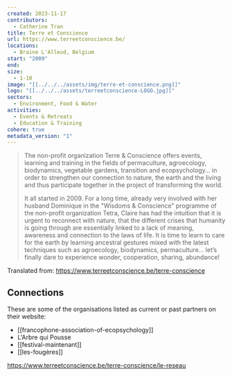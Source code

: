 ```yaml
---
created: 2023-11-17
contributors:
  - Catherine Tran
title: Terre et Conscience
url: https://www.terreetconscience.be/
locations:
  - Braine L'Alleud, Belgium
start: "2009"
end: 
size:
  - 1-10
image: "[[../../../assets/img/terre-et-conscience.png]]"
logo: "[[../../../assets/terreetconscience-LOGO.jpg]]"
sectors:
  - Environment, Food & Water
activities:
  - Events & Retreats
  - Education & Training
cohere: true
metadata_version: "1"
---
```

>The non-profit organization Terre & Conscience offers events, learning and training in the fields of permaculture, agroecology, biodynamics, vegetable gardens, transition and ecopsychology… in order to strengthen our connection to nature, the earth and the living and thus participate together in the project of transforming the world.
>
>It all started in 2009. For a long time, already very involved with her husband Dominique in the "Wisdoms & Conscience" programme of the non-profit organization Tetra, Claire has had the intuition that it is urgent to reconnect with nature, that the different crises that humanity is going through are essentially linked to a lack of meaning, awareness and connection to the laws of life. It is time to learn to care for the earth by learning ancestral gestures mixed with the latest techniques such as agroecology, biodynamics, permaculture… let’s finally dare to experience wonder, cooperation, sharing, abundance!

Translated from: https://www.terreetconscience.be/terre-conscience 

## Connections

These are some of the organisations listed as current or past partners on their website:
- [[francophone-association-of-ecopsychology]]
- L'Arbre qui Pousse
- [[festival-maintenant]]
- [[les-fougères]]

https://www.terreetconscience.be/terre-conscience/le-reseau


